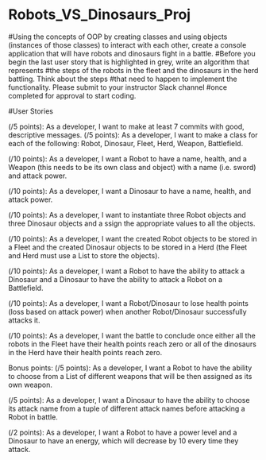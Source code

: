 # Robots_VS_Dinosaurs_Proj

#Using the concepts of OOP by creating classes and using objects (instances of those classes) to interact with each other, create a console application that will have robots and dinosaurs fight in a battle. 
#Before you begin the last user story that is highlighted in grey, write an algorithm that represents 
#the steps of the robots in the fleet and the dinosaurs in the herd battling. Think about the steps 
#that need to happen to implement the functionality. Please submit to your instructor Slack channel 
#once completed for approval to start coding.

#User Stories

(/5 points): As a developer, I want to make at least 7 commits with good, descriptive messages.
(/5 points): As a developer, I want to make a class for each of the following: Robot, Dinosaur, Fleet, 
Herd, Weapon, Battlefield.

(/10 points): As a developer, I want a Robot to have a name, health, and a Weapon (this needs to be 
its own class and object) with a name (i.e. sword) and attack power.
 
(/10 points): As a developer, I want a Dinosaur to have a name, health, and attack power. 
 
(/10 points): As a developer, I want to instantiate three Robot objects and three Dinosaur objects and a
ssign the appropriate values to all the objects. 
 
(/10 points): As a developer, I want the created Robot objects to be stored in a Fleet and the created 
Dinosaur objects to be stored in a Herd (the Fleet and Herd must use a List to store the objects).
 
(/10 points): As a developer, I want a Robot to have the ability to attack a Dinosaur and a Dinosaur to 
have the ability to attack a Robot on a Battlefield.
 
(/10 points): As a developer, I want a Robot/Dinosaur to lose health points (loss based on attack power) 
when another Robot/Dinosaur successfully attacks it.

(/10 points): As a developer, I want the battle to conclude once either all the robots in the Fleet have 
their health points reach zero or all of the dinosaurs in the Herd have their health points reach zero.

Bonus points:
(/5 points): As a developer, I want a Robot to have the ability to choose from a List of different 
weapons that will be then assigned as its own weapon. 
 
(/5 points): As a developer, I want a Dinosaur to have the ability to choose its attack name from a 
tuple of different attack names before attacking a Robot in battle.
 
(/2 points): As a developer, I want a Robot to have a power level and a Dinosaur to have an energy, 
which will decrease by 10 every time they attack.
